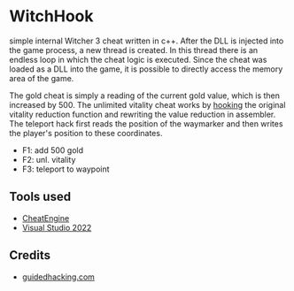 # WitchHook
simple internal Witcher 3 cheat written in c++. After the DLL is injected into the game process, a new thread is created. In this thread there is an endless loop in which the cheat logic is executed. Since the cheat was loaded as a DLL into the game, it is possible to directly access the memory area of the game.

The gold cheat is simply a reading of the current gold value, which is then increased by 500. The unlimited vitality cheat works by [hooking](http://jbremer.org/x86-api-hooking-demystified/) the original vitality reduction function and rewriting the value reduction in assembler. The teleport hack first reads the position of the waymarker and then writes the player's position to these coordinates.

- F1: add 500 gold
- F2: unl. vitality
- F3: teleport to waypoint

## Tools used
- [CheatEngine](https://cheatengine.org/)
- [Visual Studio 2022](https://visualstudio.microsoft.com/de/)

## Credits
- [guidedhacking.com](www.guidedhacking.com)